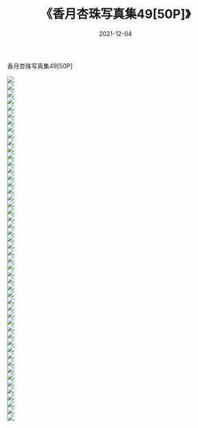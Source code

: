 ﻿---
layout: post
title:  《香月杏珠写真集49[50P]》
date:   2021-12-04
img: http://img.660000.xyz/Sharelink/性感/2021/香月杏珠写真集49[50P]/000.jpg
categories: [美女, 清纯, 唯美]
---

香月杏珠写真集49[50P]

  ![](http://img.660000.xyz/Sharelink/性感/2021/香月杏珠写真集49[50P]/001.jpg) <br> ![](http://img.660000.xyz/Sharelink/性感/2021/香月杏珠写真集49[50P]/002.jpg) <br> ![](http://img.660000.xyz/Sharelink/性感/2021/香月杏珠写真集49[50P]/003.jpg) <br> ![](http://img.660000.xyz/Sharelink/性感/2021/香月杏珠写真集49[50P]/004.jpg) <br> ![](http://img.660000.xyz/Sharelink/性感/2021/香月杏珠写真集49[50P]/005.jpg) <br> ![](http://img.660000.xyz/Sharelink/性感/2021/香月杏珠写真集49[50P]/006.jpg) <br> ![](http://img.660000.xyz/Sharelink/性感/2021/香月杏珠写真集49[50P]/007.jpg) <br> ![](http://img.660000.xyz/Sharelink/性感/2021/香月杏珠写真集49[50P]/008.jpg) <br> ![](http://img.660000.xyz/Sharelink/性感/2021/香月杏珠写真集49[50P]/009.jpg) <br> ![](http://img.660000.xyz/Sharelink/性感/2021/香月杏珠写真集49[50P]/010.jpg) <br> ![](http://img.660000.xyz/Sharelink/性感/2021/香月杏珠写真集49[50P]/011.jpg) <br> ![](http://img.660000.xyz/Sharelink/性感/2021/香月杏珠写真集49[50P]/012.jpg) <br> ![](http://img.660000.xyz/Sharelink/性感/2021/香月杏珠写真集49[50P]/013.jpg) <br> ![](http://img.660000.xyz/Sharelink/性感/2021/香月杏珠写真集49[50P]/014.jpg) <br> ![](http://img.660000.xyz/Sharelink/性感/2021/香月杏珠写真集49[50P]/015.jpg) <br> ![](http://img.660000.xyz/Sharelink/性感/2021/香月杏珠写真集49[50P]/016.jpg) <br> ![](http://img.660000.xyz/Sharelink/性感/2021/香月杏珠写真集49[50P]/017.jpg) <br> ![](http://img.660000.xyz/Sharelink/性感/2021/香月杏珠写真集49[50P]/018.jpg) <br> ![](http://img.660000.xyz/Sharelink/性感/2021/香月杏珠写真集49[50P]/019.jpg) <br> ![](http://img.660000.xyz/Sharelink/性感/2021/香月杏珠写真集49[50P]/020.jpg) <br> ![](http://img.660000.xyz/Sharelink/性感/2021/香月杏珠写真集49[50P]/021.jpg) <br> ![](http://img.660000.xyz/Sharelink/性感/2021/香月杏珠写真集49[50P]/022.jpg) <br> ![](http://img.660000.xyz/Sharelink/性感/2021/香月杏珠写真集49[50P]/023.jpg) <br> ![](http://img.660000.xyz/Sharelink/性感/2021/香月杏珠写真集49[50P]/024.jpg) <br> ![](http://img.660000.xyz/Sharelink/性感/2021/香月杏珠写真集49[50P]/025.jpg) <br> ![](http://img.660000.xyz/Sharelink/性感/2021/香月杏珠写真集49[50P]/026.jpg) <br> ![](http://img.660000.xyz/Sharelink/性感/2021/香月杏珠写真集49[50P]/027.jpg) <br> ![](http://img.660000.xyz/Sharelink/性感/2021/香月杏珠写真集49[50P]/028.jpg) <br> ![](http://img.660000.xyz/Sharelink/性感/2021/香月杏珠写真集49[50P]/029.jpg) <br> ![](http://img.660000.xyz/Sharelink/性感/2021/香月杏珠写真集49[50P]/030.jpg) <br> ![](http://img.660000.xyz/Sharelink/性感/2021/香月杏珠写真集49[50P]/031.jpg) <br> ![](http://img.660000.xyz/Sharelink/性感/2021/香月杏珠写真集49[50P]/032.jpg) <br> ![](http://img.660000.xyz/Sharelink/性感/2021/香月杏珠写真集49[50P]/033.jpg) <br> ![](http://img.660000.xyz/Sharelink/性感/2021/香月杏珠写真集49[50P]/034.jpg) <br> ![](http://img.660000.xyz/Sharelink/性感/2021/香月杏珠写真集49[50P]/035.jpg) <br> ![](http://img.660000.xyz/Sharelink/性感/2021/香月杏珠写真集49[50P]/036.jpg) <br> ![](http://img.660000.xyz/Sharelink/性感/2021/香月杏珠写真集49[50P]/037.jpg) <br> ![](http://img.660000.xyz/Sharelink/性感/2021/香月杏珠写真集49[50P]/038.jpg) <br> ![](http://img.660000.xyz/Sharelink/性感/2021/香月杏珠写真集49[50P]/039.jpg) <br> ![](http://img.660000.xyz/Sharelink/性感/2021/香月杏珠写真集49[50P]/040.jpg) <br> ![](http://img.660000.xyz/Sharelink/性感/2021/香月杏珠写真集49[50P]/041.jpg) <br> ![](http://img.660000.xyz/Sharelink/性感/2021/香月杏珠写真集49[50P]/042.jpg) <br> ![](http://img.660000.xyz/Sharelink/性感/2021/香月杏珠写真集49[50P]/043.jpg) <br> ![](http://img.660000.xyz/Sharelink/性感/2021/香月杏珠写真集49[50P]/044.jpg) <br> ![](http://img.660000.xyz/Sharelink/性感/2021/香月杏珠写真集49[50P]/045.jpg) <br> ![](http://img.660000.xyz/Sharelink/性感/2021/香月杏珠写真集49[50P]/046.jpg) <br> ![](http://img.660000.xyz/Sharelink/性感/2021/香月杏珠写真集49[50P]/047.jpg) <br> ![](http://img.660000.xyz/Sharelink/性感/2021/香月杏珠写真集49[50P]/048.jpg) <br> ![](http://img.660000.xyz/Sharelink/性感/2021/香月杏珠写真集49[50P]/049.jpg) <br> ![](http://img.660000.xyz/Sharelink/性感/2021/香月杏珠写真集49[50P]/050.jpg) <br>
